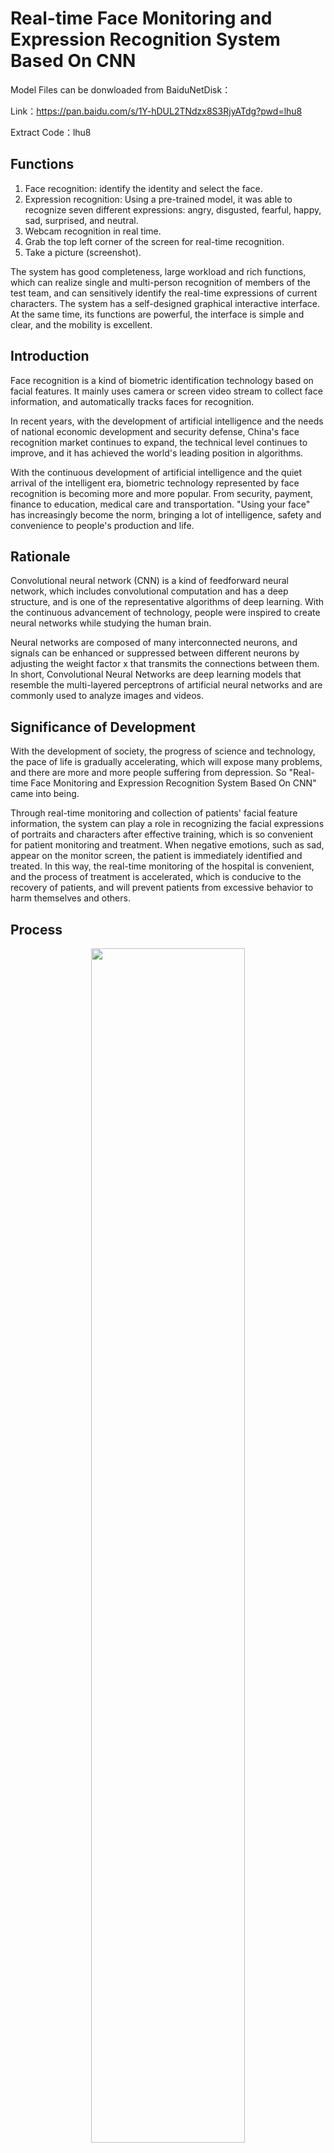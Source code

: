 # Real-time Face Monitoring and Expression Recognition System Based On CNN

Model Files can be donwloaded from BaiduNetDisk：

Link：https://pan.baidu.com/s/1Y-hDUL2TNdzx8S3RjyATdg?pwd=lhu8

Extract Code：lhu8

## Functions

1. Face recognition: identify the identity and select the face.
2. Expression recognition: Using a pre-trained model, it was able to recognize seven different expressions: angry, disgusted, fearful, happy, sad, surprised, and neutral.
3. Webcam recognition in real time.
4. Grab the top left corner of the screen for real-time recognition.
5. Take a picture (screenshot).

The system has good completeness, large workload and rich functions, which can realize single and multi-person recognition of members of the test team, and can sensitively identify the real-time expressions of current characters. The system has a self-designed graphical interactive interface. At the same time, its functions are powerful, the interface is simple and clear, and the mobility is excellent.

## Introduction

Face recognition is a kind of biometric identification technology based on facial features. It mainly uses camera or screen video stream to collect face information, and automatically tracks faces for recognition.

In recent years, with the development of artificial intelligence and the needs of national economic development and security defense, China's face recognition market continues to expand, the technical level continues to improve, and it has achieved the world's leading position in algorithms. 

With the continuous development of artificial intelligence and the quiet arrival of the intelligent era, biometric technology represented by face recognition is becoming more and more popular. From security, payment, finance to education, medical care and transportation. "Using your face" has increasingly become the norm, bringing a lot of intelligence, safety and convenience to people's production and life.

## Rationale

Convolutional neural network (CNN) is a kind of feedforward neural network, which includes convolutional computation and has a deep structure, and is one of the representative algorithms of deep learning. With the continuous advancement of technology, people were inspired to create neural networks while studying the human brain. 

Neural networks are composed of many interconnected neurons, and signals can be enhanced or suppressed between different neurons by adjusting the weight factor x that transmits the connections between them. In short, Convolutional Neural Networks are deep learning models that resemble the multi-layered perceptrons of artificial neural networks and are commonly used to analyze images and videos.

## Significance of Development

With the development of society, the progress of science and technology, the pace of life is gradually accelerating, which will expose many problems, and there are more and more people suffering from depression. So "Real-time Face Monitoring and Expression Recognition System Based On CNN" came into being. 

Through real-time monitoring and collection of patients' facial feature information, the system can play a role in recognizing the facial expressions of portraits and characters after effective training, which is so convenient for patient monitoring and treatment. When negative emotions, such as sad, appear on the monitor screen, the patient is immediately identified and treated. In this way, the real-time monitoring of the hospital is convenient, and the process of treatment is accelerated, which is conducive to the recovery of patients, and will prevent patients from excessive behavior to harm themselves and others.

## Process

<div align=center><img src="https://i.imgur.com/E88jo0I.png" width="70%"></div>

## Development Process and Demonstration

<div align=center><img src="https://img-blog.csdnimg.cn/2cb66536932f449cbaa615308f81ee28.png" width="50%"></div>

<div align=center><img src="https://img-blog.csdnimg.cn/ca766efa240c416ea3792266b8c666ce.png" width="50%"></div>

<div align=center><img src="https://i.imgur.com/QDyYbI0.png" width="300"></div>

<div align=center><img src="https://img-blog.csdnimg.cn/25df7bd1466d48a08b6f06ccfd09dd67.png" width="300"></div>

<div align=center><img src="https://img-blog.csdnimg.cn/9db6e7f4fe934e359cd1fd842a7421e0.png" width="300"></div>

## Setup

1. Create a virtual environment with Python 3.7

2. Install related libraries.

   ```python
   pip install -r requirements.txt
   ```

## Getting Started

Run run_me.py

Done!

## Video Demo(CN Version)

[<img src="https://i.imgur.com/8EQyIMv.png" width="70%">](https://youtu.be/iHXzmzJyJtw)
